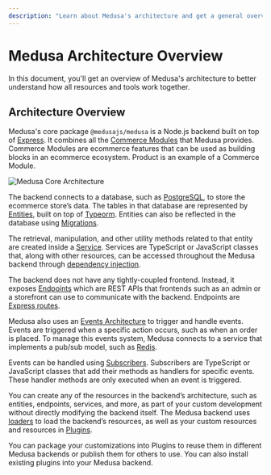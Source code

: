 ```yaml
---
description: "Learn about Medusa's architecture and get a general overview of how all different tools work together."
---
```


# Medusa Architecture Overview

In this document, you'll get an overview of Medusa's architecture to better understand how all resources and tools work together.

## Architecture Overview

Medusa's core package `@medusajs/medusa` is a Node.js backend built on top of [Express](https://expressjs.com/). It combines all the [Commerce Modules](../../modules/overview.mdx) that Medusa provides. Commerce Modules are ecommerce features that can be used as building blocks in an ecommerce ecosystem. Product is an example of a Commerce Module.

![Medusa Core Architecture](https://res.cloudinary.com/dza7lstvk/image/upload/v1677607702/Medusa%20Docs/Diagrams/medusa-architecture-3_e385zk.jpg)

The backend connects to a database, such as [PostgreSQL](https://www.postgresql.org/), to store the ecommerce store’s data. The tables in that database are represented by [Entities](../entities/overview.mdx), built on top of [Typeorm](https://typeorm.io/). Entities can also be reflected in the database using [Migrations](../entities/migrations/overview.mdx).

The retrieval, manipulation, and other utility methods related to that entity are created inside a [Service](../services/overview.mdx). Services are TypeScript or JavaScript classes that, along with other resources, can be accessed throughout the Medusa backend through [dependency injection](./dependency-injection.md).

The backend does not have any tightly-coupled frontend. Instead, it exposes [Endpoints](../endpoints/overview.mdx) which are REST APIs that frontends such as an admin or a storefront can use to communicate with the backend. Endpoints are [Express routes](https://expressjs.com/en/guide/routing.html).

Medusa also uses an [Events Architecture](../events/index.mdx) to trigger and handle events. Events are triggered when a specific action occurs, such as when an order is placed. To manage this events system, Medusa connects to a service that implements a pub/sub model, such as [Redis](https://redis.io/).

Events can be handled using [Subscribers](../events/subscribers.mdx). Subscribers are TypeScript or JavaScript classes that add their methods as handlers for specific events. These handler methods are only executed when an event is triggered.

You can create any of the resources in the backend’s architecture, such as entities, endpoints, services, and more, as part of your custom development without directly modifying the backend itself. The Medusa backend uses [loaders](../loaders/overview.mdx) to load the backend’s resources, as well as your custom resources and resources in [Plugins](../plugins/overview.mdx).

You can package your customizations into Plugins to reuse them in different Medusa backends or publish them for others to use. You can also install existing plugins into your Medusa backend.

